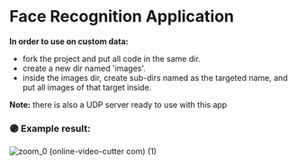 
# Face Recognition Application
 **In order to use on custom data:**
* fork the project and put all code in the same dir.
* create a new dir named 'images'.
*  inside the images dir,  create sub-dirs named as the targeted name, and put all images of that target inside.


**Note:** there is also a UDP server ready to use with this app

 ### 🟣 Example result:    <br>

![zoom_0 (online-video-cutter com) (1)](https://user-images.githubusercontent.com/72014577/114544673-9e82ce00-9c63-11eb-9c94-53446ba83653.gif)

